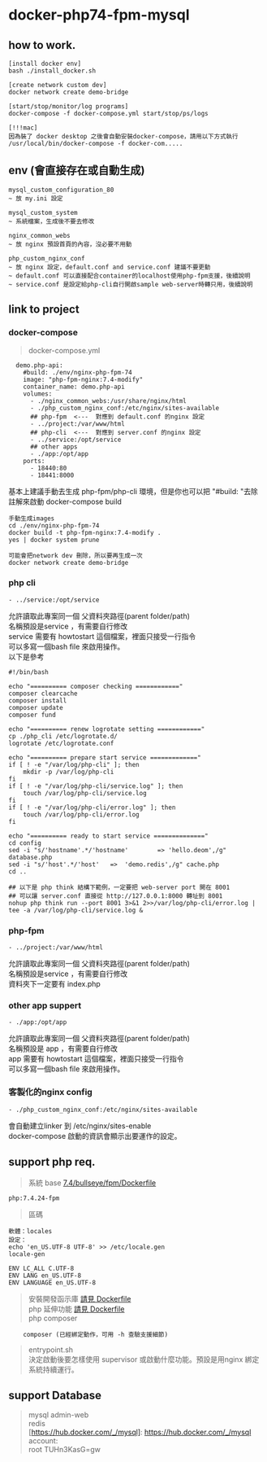 # docker-php74-fpm-mysql

## how to work.
```
[install docker env]
bash ./install_docker.sh

[create network custom dev]
docker network create demo-bridge

[start/stop/monitor/log programs]
docker-compose -f docker-compose.yml start/stop/ps/logs

[!!!mac]
因為裝了 docker desktop 之後會自動安裝docker-compose，請用以下方式執行
/usr/local/bin/docker-compose -f docker-com.....
```
## env (會直接存在或自動生成)
```
mysql_custom_configuration_80
~ 放 my.ini 設定

mysql_custom_system
~ 系統檔案，生成後不要去修改

nginx_common_webs
~ 放 nginx 預設首頁的內容，沒必要不用動

php_custom_nginx_conf
~ 放 nginx 設定，default.conf and service.conf 建議不要更動
~ default.conf 可以直接配合container的localhost使用php-fpm支援，後續說明
~ service.conf 是設定給php-cli自行開啟sample web-server時轉只用，後續說明

```
## link to project

### docker-compose
> docker-compose.yml
```
  demo.php-api: 
    #build: ./env/nginx-php-fpm-74 
    image: "php-fpm-nginx:7.4-modify" 
    container_name: demo.php-api 
    volumes: 
      - ./nginx_common_webs:/usr/share/nginx/html 
      - ./php_custom_nginx_conf:/etc/nginx/sites-available
      ## php-fpm  <---  對應到 default.conf 的nginx 設定
      - ../project:/var/www/html
      ## php-cli  <---  對應到 server.conf 的nginx 設定
      - ../service:/opt/service
      ## other apps
      - ./app:/opt/app
    ports: 
      - 18440:80 
      - 18441:8000 
```
基本上建議手動去生成 php-fpm/php-cli 環境，但是你也可以把 "#build: "去除註解來啟動 docker-compose build
```
手動生成images
cd ./env/nginx-php-fpm-74 
docker build -t php-fpm-nginx:7.4-modify .
yes | docker system prune

可能會把network dev 刪除，所以要再生成一次
docker network create demo-bridge
```
### php cli
```
- ../service:/opt/service
```
允許讀取此專案同一個 父資料夾路徑(parent folder/path) <br/>
名稱預設是service ，有需要自行修改 <br/>
service 需要有 howtostart 這個檔案，裡面只接受一行指令 <br/>
可以多寫一個bash file 來啟用操作。 <br/>
以下是參考
```
#!/bin/bash

echo "========== composer checking ============"
composer clearcache
composer install
composer update
composer fund

echo "========== renew logrotate setting ============"
cp ./php_cli /etc/logrotate.d/
logrotate /etc/logrotate.conf

echo "========== prepare start service ============="
if [ ! -e "/var/log/php-cli" ]; then
    mkdir -p /var/log/php-cli
fi 
if [ ! -e "/var/log/php-cli/service.log" ]; then
    touch /var/log/php-cli/service.log
fi 
if [ ! -e "/var/log/php-cli/error.log" ]; then
    touch /var/log/php-cli/error.log
fi 

echo "========== ready to start service =============="
cd config
sed -i "s/'hostname'.*/'hostname'        => 'hello.deom',/g" database.php
sed -i "s/'host'.*/'host'	=>	'demo.redis',/g" cache.php
cd ..

## 以下是 php think 結構下範例，一定要把 web-server port 開在 8001
## 可以讓 server.conf 直接從 http://127.0.0.1:8000 轉址到 8001
nohup php think run --port 8001 3>&1 2>>/var/log/php-cli/error.log | tee -a /var/log/php-cli/service.log &
```
### php-fpm
```
- ../project:/var/www/html
```
允許讀取此專案同一個 父資料夾路徑(parent folder/path) <br/>
名稱預設是service ，有需要自行修改 <br/>
資料夾下一定要有 index.php

### other app suppert
```
- ./app:/opt/app
```
允許讀取此專案同一個 父資料夾路徑(parent folder/path) <br/>
名稱預設是 app ，有需要自行修改 <br/>
app 需要有 howtostart 這個檔案，裡面只接受一行指令 <br/>
可以多寫一個bash file 來啟用操作。

### 客製化的nginx config
```
- ./php_custom_nginx_conf:/etc/nginx/sites-available
```
會自動建立linker 到 /etc/nginx/sites-enable <br/>
docker-compose 啟動的資訊會顯示出要運作的設定。

## support php req.
> 系統 base
[7.4/bullseye/fpm/Dockerfile](https://github.com/docker-library/php/blob/41d3146c41fc26fc6768a44a75ab59f6a392f28e/7.4/bullseye/fpm/Dockerfile)
```
php:7.4.24-fpm

```
> 區碼
```
軟體：locales
設定：
echo 'en_US.UTF-8 UTF-8' >> /etc/locale.gen
locale-gen
    
ENV LC_ALL C.UTF-8
ENV LANG en_US.UTF-8
ENV LANGUAGE en_US.UTF-8

```
> 安裝開發函示庫
[請見 Dockerfile](./env/nginx-php-fpm-74/Dockerfile) <br />
> php 延伸功能
[請見 Dockerfile](./env/nginx-php-fpm-74/Dockerfile) <br />
> php composer 
```
    composer (已經綁定動作，可用 -h 查驗支援細節)
```
> entrypoint.sh<br/>
> 決定啟動後要怎樣使用 supervisor 或啟動什麼功能。預設是用nginx 綁定系統持續運行。 

## support Database
> mysql admin-web<br/>
> redis<br/>
> [https://hub.docker.com/_/mysql]: https://hub.docker.com/_/mysql
> <br/>
> account: <br/>
> root
> TUHn3KasG=gw
